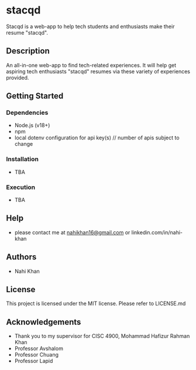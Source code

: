 # stacqd
Stacqd is a web-app to help tech students and enthusiasts make their resume "stacqd".

## Description
An all-in-one web-app to find tech-related experiences. It will help get aspiring tech enthusiasts "stacqd" resumes via these variety of experiences provided.

## Getting Started
### Dependencies
- Node.js (v18+)
- npm
- local dotenv configuration for api key(s) // number of apis subject to change

### Installation
- TBA

### Execution
- TBA

## Help
- please contact me at nahikhan16@gmail.com or linkedin.com/in/nahi-khan

## Authors
- Nahi Khan

## License
This project is licensed under the MIT license. Please refer to LICENSE.md

## Acknowledgements
- Thank you to my supervisor for CISC 4900, Mohammad Hafizur Rahman Khan
- Professor Avshalom
- Professor Chuang
- Professor Lapid



